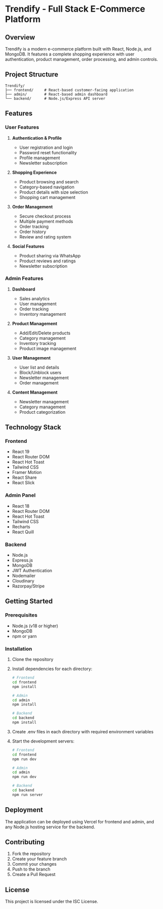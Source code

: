 # Trendify - Full Stack E-Commerce Platform

## Overview
Trendify is a modern e-commerce platform built with React, Node.js, and MongoDB. It features a complete shopping experience with user authentication, product management, order processing, and admin controls.

## Project Structure
```
Trendify/
├── frontend/     # React-based customer-facing application
├── admin/        # React-based admin dashboard
└── backend/      # Node.js/Express API server
```

## Features

### User Features
1. **Authentication & Profile**
   - User registration and login
   - Password reset functionality
   - Profile management
   - Newsletter subscription

2. **Shopping Experience**
   - Product browsing and search
   - Category-based navigation
   - Product details with size selection
   - Shopping cart management

3. **Order Management**
   - Secure checkout process
   - Multiple payment methods
   - Order tracking
   - Order history
   - Review and rating system

4. **Social Features**
   - Product sharing via WhatsApp
   - Product reviews and ratings
   - Newsletter subscription

### Admin Features
1. **Dashboard**
   - Sales analytics
   - User management
   - Order tracking
   - Inventory management

2. **Product Management**
   - Add/Edit/Delete products
   - Category management
   - Inventory tracking
   - Product image management

3. **User Management**
   - User list and details
   - Block/Unblock users
   - Newsletter management
   - Order management

4. **Content Management**
   - Newsletter management
   - Category management
   - Product categorization

## Technology Stack

### Frontend
- React 19
- React Router DOM
- React Hot Toast
- Tailwind CSS
- Framer Motion
- React Share
- React Slick

### Admin Panel
- React 18
- React Router DOM
- React Hot Toast
- Tailwind CSS
- Recharts
- React Quill

### Backend
- Node.js
- Express.js
- MongoDB
- JWT Authentication
- Nodemailer
- Cloudinary
- Razorpay/Stripe

## Getting Started

### Prerequisites
- Node.js (v18 or higher)
- MongoDB
- npm or yarn

### Installation
1. Clone the repository
2. Install dependencies for each directory:
   ```bash
   # Frontend
   cd frontend
   npm install

   # Admin
   cd admin
   npm install

   # Backend
   cd backend
   npm install
   ```

3. Create .env files in each directory with required environment variables

4. Start the development servers:
   ```bash
   # Frontend
   cd frontend
   npm run dev

   # Admin
   cd admin
   npm run dev

   # Backend
   cd backend
   npm run server
   ```

## Deployment
The application can be deployed using Vercel for frontend and admin, and any Node.js hosting service for the backend.

## Contributing
1. Fork the repository
2. Create your feature branch
3. Commit your changes
4. Push to the branch
5. Create a Pull Request

## License
This project is licensed under the ISC License.
